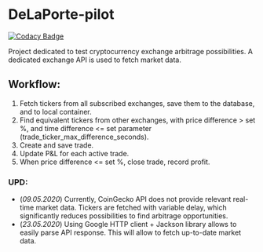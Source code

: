 # DeLaPorte-pilot

[![Codacy Badge](https://api.codacy.com/project/badge/Grade/3ba6f582f05f4059aaf5888c032b27fd)](https://app.codacy.com/manual/dmytro.dbnsky/DeLaPorte-pilot?utm_source=github.com&utm_medium=referral&utm_content=dmtrdub/DeLaPorte-pilot&utm_campaign=Badge_Grade_Dashboard)

Project dedicated to test cryptocurrency exchange arbitrage possibilities.
A dedicated exchange API is used to fetch market data.

## Workflow:

1. Fetch tickers from all subscribed exchanges, save them to the database, and to local container.
2. Find equivalent tickers from other exchanges, with price difference > set %, and time difference <= set parameter (trade_ticker_max_difference_seconds).
3. Create and save trade.
4. Update P&L for each active trade.
5. When price difference <= set %, close trade, record profit.


### UPD:
- (_09.05.2020_) Currently, CoinGecko API does not provide relevant real-time market data. Tickers are fetched with variable delay, which significantly reduces possibilities to find arbitrage opportunities.
- (_23.05.2020_) Using Google HTTP client + Jackson library allows to easily parse API response. This will allow to fetch up-to-date market data.